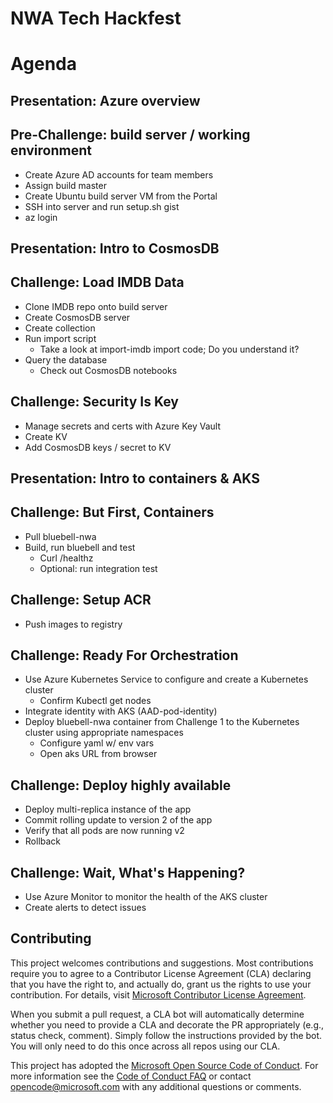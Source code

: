 # NWA Tech Hackfest

# Agenda

## Presentation: Azure overview 

## Pre-Challenge: build server / working environment 

- Create Azure AD accounts for team members 
- Assign build master 
- Create Ubuntu build server VM from the Portal 
- SSH into server and run setup.sh gist 
- az login 

## Presentation: Intro to CosmosDB 

## Challenge: Load IMDB Data 

- Clone IMDB repo onto build server 
- Create CosmosDB server 
- Create collection 
- Run import script 
  - Take a look at import-imdb import code; Do you understand it? 
- Query the database 
  - Check out CosmosDB notebooks 

## Challenge: Security Is Key 

- Manage secrets and certs with Azure Key Vault 
- Create KV 
- Add CosmosDB keys / secret to KV 

## Presentation: Intro to containers & AKS 

## Challenge: But First, Containers 

- Pull bluebell-nwa 
- Build, run bluebell and test 
  - Curl /healthz 
  - Optional: run integration test 

## Challenge: Setup ACR 

- Push images to registry 

## Challenge: Ready For Orchestration 

- Use Azure Kubernetes Service to configure and create a Kubernetes cluster 
  - Confirm Kubectl get nodes 
- Integrate identity with AKS (AAD-pod-identity) 
- Deploy bluebell-nwa container from Challenge 1 to the Kubernetes cluster using appropriate namespaces 
  - Configure yaml w/ env vars 
  - Open aks URL from browser 

## Challenge: Deploy highly available 

- Deploy multi-replica instance of the app 
- Commit rolling update to version 2 of the app 
- Verify that all pods are now running v2 
- Rollback 

## Challenge: Wait, What's Happening? 

- Use Azure Monitor to monitor the health of the AKS cluster 
- Create alerts to detect issues 



## Contributing

This project welcomes contributions and suggestions. Most contributions require you to agree to a
Contributor License Agreement (CLA) declaring that you have the right to, and actually do, grant us
the rights to use your contribution. For details, visit [Microsoft Contributor License Agreement](https://cla.opensource.microsoft.com).

When you submit a pull request, a CLA bot will automatically determine whether you need to provide
a CLA and decorate the PR appropriately (e.g., status check, comment). Simply follow the instructions
provided by the bot. You will only need to do this once across all repos using our CLA.

This project has adopted the [Microsoft Open Source Code of Conduct](https://opensource.microsoft.com/codeofconduct/).
For more information see the [Code of Conduct FAQ](https://opensource.microsoft.com/codeofconduct/faq/) or
contact [opencode@microsoft.com](mailto:opencode@microsoft.com) with any additional questions or comments.
